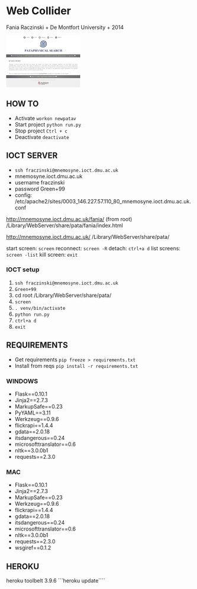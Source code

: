 
# Web Collider

Fania Raczinski + De Montfort University + 2014

![screenshot](https://raw.githubusercontent.com/fania/pata.physics.wtf/master/screenshot.png)


## HOW TO

- Activate ```workon newpatav```
- Start project ```python run.py```
- Stop project ```Ctrl + c```
- Deactivate ```deactivate```


## IOCT SERVER
- ```ssh fraczinski@mnemosyne.ioct.dmu.ac.uk```
- mnemosyne.ioct.dmu.ac.uk
- username fraczinski
- password Green+99
- config: /etc/apache2/sites/0003_146.227.57.110_80_mnemosyne.ioct.dmu.ac.uk.conf

http://mnemosyne.ioct.dmu.ac.uk/fania/
(from root)
/Library/WebServer/share/pata/fania/index.html

http://mnemosyne.ioct.dmu.ac.uk/
/Library/WebServer/share/pata/

start screen: ```screen```
reconnect: ```screen -R```
detach:	```ctrl+a d```
list screens: ```screen -list```
kill screen: ```exit```

### IOCT setup

1. ```ssh fraczinski@mnemosyne.ioct.dmu.ac.uk```
2. ```Green+99```
3. cd root /Library/WebServer/share/pata/
4. ```screen```
5. ```. venv/bin/activate```
6. ```python run.py```
7. ```ctrl+a d```
8. ```exit```


## REQUIREMENTS

- Get requirements ```pip freeze > requirements.txt```
- Install from reqs ```pip install -r requirements.txt```

### WINDOWS

- Flask==0.10.1
- Jinja2==2.7.3
- MarkupSafe==0.23
- PyYAML==3.11
- Werkzeug==0.9.6
- flickrapi==1.4.4
- gdata==2.0.18
- itsdangerous==0.24
- microsofttranslator==0.6
- nltk==3.0.0b1
- requests==2.3.0

### MAC

- Flask==0.10.1
- Jinja2==2.7.3
- MarkupSafe==0.23
- Werkzeug==0.9.6
- flickrapi==1.4.4
- gdata==2.0.18
- itsdangerous==0.24
- microsofttranslator==0.6
- nltk==3.0.0b1
- requests==2.3.0
- wsgiref==0.1.2

## HEROKU

heroku toolbelt 3.9.6
```heroku update````
